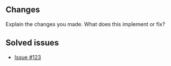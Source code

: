 ## Changes

Explain the changes you made. What does this implement or fix?

## Solved issues

- [Issue #123](https://tasks.pxp-x.com/browse/CTAA-123)
